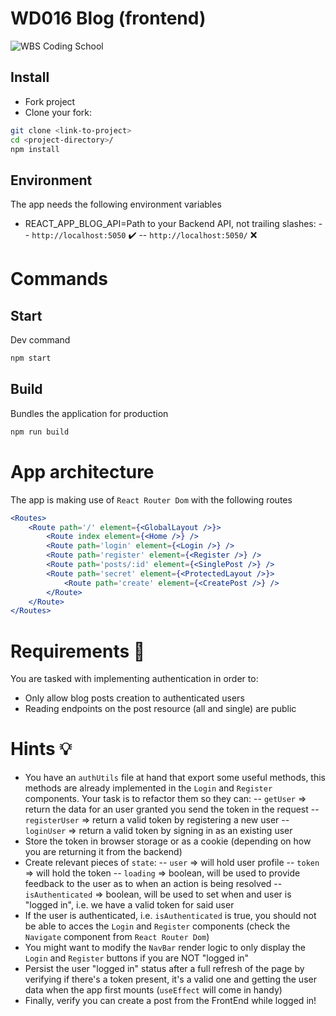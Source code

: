 # WD016 Blog (frontend)

![WBS Coding School](https://mlsf03rmjfdn.i.optimole.com/fVWTwdQ.Z_5R~130ed/w:auto/h:auto/q:90/https://www.wbscodingschool.com/files/WBS_CODING_SCHOOL_logo.svg)

## Install

- Fork project
- Clone your fork:

```bash
git clone <link-to-project>
cd <project-directory>/
npm install
```

## Environment

The app needs the following environment variables

- REACT_APP_BLOG_API=Path to your Backend API, not trailing slashes:
-- `http://localhost:5050` ✔️
-- `http://localhost:5050/` ❌

# Commands

## Start

Dev command

```bash
npm start
```

## Build

Bundles the application for production

```bash
npm run build
```

# App architecture

The app is making use of `React Router Dom` with the following routes

```jsx
<Routes>
    <Route path='/' element={<GlobalLayout />}>
        <Route index element={<Home />} />
        <Route path='login' element={<Login />} />
        <Route path='register' element={<Register />} />
        <Route path='posts/:id' element={<SinglePost />} />
        <Route path='secret' element={<ProtectedLayout />}>
            <Route path='create' element={<CreatePost />} />
        </Route>
    </Route>
</Routes>
```

# Requirements 📝

You are tasked with implementing authentication in order to:

- Only allow blog posts creation to authenticated users
- Reading endpoints on the post resource (all and single) are public

# Hints 💡

- You have an `authUtils` file at hand that export some useful methods, this methods are already implemented in the `Login` and `Register` components. Your task is to refactor them so they can:
-- `getUser` => return the data for an user granted you send the token in the request
-- `registerUser` => return a valid token by registering a new user
-- `loginUser` => return a valid token by signing in as an existing user
- Store the token in browser storage or as a cookie (depending on how you are returning it from the backend)
- Create relevant pieces of `state`:
-- `user` => will hold user profile
-- `token` => will hold the token
-- `loading` => boolean, will be used to provide feedback to the user as to when an action is being resolved
-- `isAuthenticated` => boolean, will be used to set when and user is "logged in", i.e. we have a valid token for said user
- If the user is authenticated, i.e. `isAuthenticated` is true, you should not be able to acces the `Login` and `Register` components (check the `Navigate` component from `React Router Dom`)
- You might want to modify the `NavBar` render logic to only display the `Login` and `Register` buttons if you are NOT "logged in"
- Persist the user "logged in" status after a full refresh of the page by verifying if there's a token present, it's a valid one and getting the user data when the app first mounts (`useEffect` will come in handy)
- Finally, verify you can create a post from the FrontEnd while logged in!

